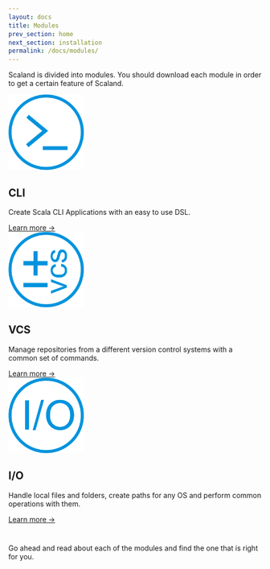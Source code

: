 ```yaml
---
layout: docs
title: Modules
prev_section: home
next_section: installation
permalink: /docs/modules/
---
```


Scaland is divided into modules. You should download each module in order to
get a certain feature of Scaland.

<section class="features">
  <div class="grid" style="margin-bottom:40px;">
    <div class="unit one-third text-center">
      <img src="/img/scaland-cli.png" width="150" heigh="150">
      <h2>CLI</h2>
      <p>
        Create Scala CLI Applications with an easy to use DSL.
      </p>
      <a href="/docs/cli/home/">Learn more &rarr;</a>
    </div>
    <div class="unit one-third text-center">
      <img src="/img/scaland-vcs.png" width="150" heigh="150">
      <h2>VCS</h2>
      <p>
        Manage repositories from a different version control
        systems with a common set of commands.
      </p>
      <a href="/docs/vcs/home/">Learn more &rarr;</a>
    </div>
    <div class="unit one-third text-center">
    <img src="/img/scaland-io.png" width="150" heigh="150">
      <h2>I/O</h2>
      <p>
        Handle local files and folders, create paths for any OS and
        perform common operations with them.
      </p>
      <a href="/docs/io/home/">Learn more &rarr;</a>
    </div>
    <div class="clear"></div>
  </div>
</section>

Go ahead and read about each of the modules and find the one that is right for you.
